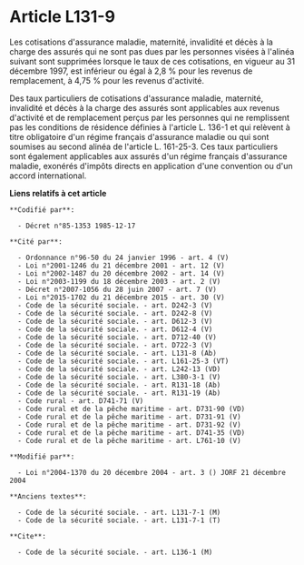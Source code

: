 # Article L131-9

Les cotisations d'assurance maladie, maternité, invalidité et décès à la charge des assurés qui ne sont pas dues par les
personnes visées à l'alinéa suivant sont supprimées lorsque le taux de ces cotisations, en vigueur au 31 décembre 1997, est
inférieur ou égal à 2,8 % pour les revenus de remplacement, à 4,75 % pour les revenus d'activité.

Des taux particuliers de cotisations d'assurance maladie, maternité, invalidité et décès à la charge des assurés sont
applicables aux revenus d'activité et de remplacement perçus par les personnes qui ne remplissent pas les conditions de
résidence définies à l'article L. 136-1 et qui relèvent à titre obligatoire d'un régime français d'assurance maladie ou qui
sont soumises au second alinéa de l'article L. 161-25-3. Ces taux particuliers sont également applicables aux assurés d'un
régime français d'assurance maladie, exonérés d'impôts directs en application d'une convention ou d'un accord international.

**Liens relatifs à cet article**

	**Codifié par**:

	  - Décret n°85-1353 1985-12-17

	**Cité par**:

	  - Ordonnance n°96-50 du 24 janvier 1996 - art. 4 (V)
	  - Loi n°2001-1246 du 21 décembre 2001 - art. 12 (V)
	  - Loi n°2002-1487 du 20 décembre 2002 - art. 14 (V)
	  - Loi n°2003-1199 du 18 décembre 2003 - art. 2 (V)
	  - Décret n°2007-1056 du 28 juin 2007 - art. 7 (V)
	  - Loi n°2015-1702 du 21 décembre 2015 - art. 30 (V)
	  - Code de la sécurité sociale. - art. D242-3 (V)
	  - Code de la sécurité sociale. - art. D242-8 (V)
	  - Code de la sécurité sociale. - art. D612-3 (V)
	  - Code de la sécurité sociale. - art. D612-4 (V)
	  - Code de la sécurité sociale. - art. D712-40 (V)
	  - Code de la sécurité sociale. - art. D722-3 (V)
	  - Code de la sécurité sociale. - art. L131-8 (Ab)
	  - Code de la sécurité sociale. - art. L161-25-3 (VT)
	  - Code de la sécurité sociale. - art. L242-13 (VD)
	  - Code de la sécurité sociale. - art. L380-3-1 (V)
	  - Code de la sécurité sociale. - art. R131-18 (Ab)
	  - Code de la sécurité sociale. - art. R131-19 (Ab)
	  - Code rural - art. D741-71 (V)
	  - Code rural et de la pêche maritime - art. D731-90 (VD)
	  - Code rural et de la pêche maritime - art. D731-91 (V)
	  - Code rural et de la pêche maritime - art. D731-92 (V)
	  - Code rural et de la pêche maritime - art. D741-35 (VD)
	  - Code rural et de la pêche maritime - art. L761-10 (V)

	**Modifié par**:

	  - Loi n°2004-1370 du 20 décembre 2004 - art. 3 () JORF 21 décembre 2004

	**Anciens textes**:

	  - Code de la sécurité sociale. - art. L131-7-1 (M)
	  - Code de la sécurité sociale. - art. L131-7-1 (T)

	**Cite**:

	  - Code de la sécurité sociale. - art. L136-1 (M)
